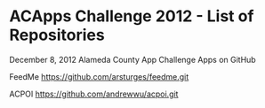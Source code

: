 ACApps Challenge 2012 - List of Repositories
===============

December 8, 2012 Alameda County App Challenge Apps on GitHub

FeedMe 
https://github.com/arsturges/feedme.git

ACPOI
https://github.com/andrewwu/acpoi.git


